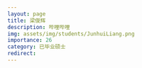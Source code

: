 ```yaml
---
layout: page
title: 梁俊辉
description: 哔哩哔哩
img: assets/img/students/JunhuiLiang.png
importance: 26
category: 已毕业硕士
redirect:
---
```


